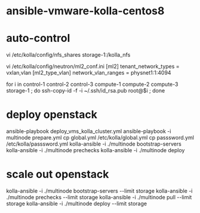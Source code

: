 # ansible-vmware-kolla-centos8
# auto-control
vi /etc/kolla/config/nfs_shares
storage-1:/kolla_nfs

vi /etc/kolla/config/neutron/ml2_conf.ini 
[ml2]
tenant_network_types = vxlan,vlan
[ml2_type_vlan]
network_vlan_ranges = physnet1:1:4094

for i in control-1 control-2 control-3 compute-1 compute-2 compute-3 storage-1 ;
do 
  ssh-copy-id -f -i ~/.ssh/id_rsa.pub root@$i ; 
done

# deploy openstack
ansible-playbook deploy_vms_kolla_cluster.yml
ansible-playbook -i multinode prepare.yml 
cp global.yml /etc/kolla/global.yml
cp passsword.yml /etc/kolla/passsword.yml
kolla-ansible -i ./multinode bootstrap-servers
kolla-ansible -i ./multinode prechecks
kolla-ansible -i ./multinode deploy

# scale out openstack
kolla-ansible -i ./multinode bootstrap-servers --limit storage
kolla-ansible -i ./multinode prechecks --limit storage
kolla-ansible -i ./multinode pull --limit storage
kolla-ansible -i ./multinode deploy --limit storage